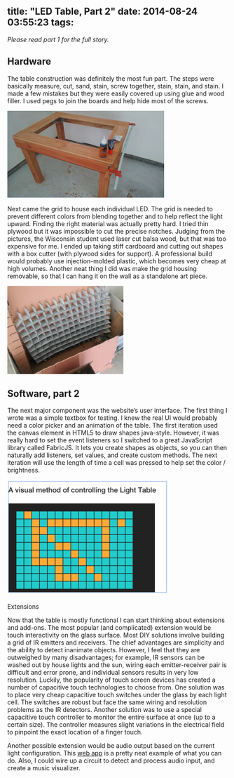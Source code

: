 title: "LED Table, Part 2"
date: 2014-08-24 03:55:23
tags:
---
*Please read part 1 for the full story.*

## Hardware

The table construction was definitely the most fun part. The steps were basically measure, cut, sand, stain, screw together, stain, stain, and stain. I made a few mistakes but they were easily covered up using glue and wood filler. I used pegs to join the boards and help hide most of the screws. 

![Table Construction](table.png "Table Construction")

Next came the grid to house each individual LED. The grid is needed to prevent different colors from blending together and to help reflect the light upward. Finding the right material was actually pretty hard. I tried thin plywood but it was impossible to cut the precise notches. Judging from the pictures, the Wisconsin student used laser cut balsa wood, but that was too expensive for me. I ended up taking stiff cardboard and cutting out shapes with a box cutter (with plywood sides for support). A professional build would probably use injection-molded plastic, which becomes very cheap at high volumes. Another neat thing I did was make the grid housing removable, so that I can hang it on the wall as a standalone art piece. 

![Grid](grid.png "Grid")

## Software, part 2

The next major component was the website’s user interface. The first thing I wrote was a simple textbox for testing. I knew the real UI would probably need a color picker and an animation of the table. The first iteration used the canvas element in HTML5 to draw shapes java-style. However, it was really hard to set the event listeners so I switched to a great JavaScript library called FabricJS. It lets you create shapes as objects, so you can then naturally add listeners, set values, and create custom methods. 
The next iteration will use the length of time a cell was pressed to help set the color / brightness. 

![LED UI](ui.png "LED UI")

Extensions

Now that the table is mostly functional I can start thinking about extensions and add-ons. The most popular (and complicated) extension would be touch interactivity on the glass surface. Most DIY solutions involve building a grid of IR emitters and receivers. The chief advantages are simplicity and the ability to detect inanimate objects. However, I feel that they are outweighed by many disadvantages; for example, IR sensors can be washed out by house lights and the sun, wiring each emitter-receiver pair is difficult and error prone, and individual sensors results in very low resolution. Luckily, the popularity of touch screen devices has created a number of capacitive touch technologies to choose from. One solution was to place very cheap capacitive touch switches under the glass by each light cell. The switches are robust but face the same wiring and resolution problems as the IR detectors. Another solution was to use a special capacitive touch controller to monitor the entire surface at once (up to a certain size). The controller measures slight variations in the electrical field to pinpoint the exact location of a finger touch.

Another possible extension would be audio output based on the current light configuration. This [web app](http://tonematrix.audiotool.com) is a pretty neat example of what you can do. Also, I could wire up a circuit to detect and process audio input, and create a music visualizer.

